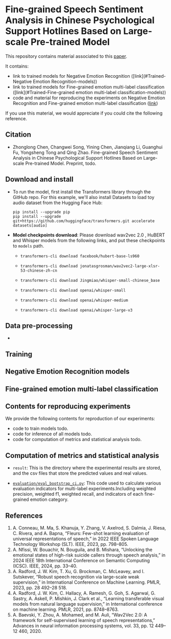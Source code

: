 # Fine-grained Speech Sentiment Analysis in Chinese Psychological Support Hotlines Based on Large-scale Pre-trained Model

This repository contains material associated to this [paper](#Citation).

It contains:

- link to trained models for Negative Emotion Recognition ([link](#Trained-Negative Emotion Recognition-models))
- link to trained models for Fine-grained emotion multi-label classification ([link](#Trained-Fine-grained emotion multi-label classification-models))
- code and material for reproducing the experiments on Negative Emotion Recognition and Fine-grained emotion multi-label classification ([link](#Contents-for-reproducing-MSD-BraTS-experiments))

If you use this material, we would appreciate if you could cite the following reference.

## Citation

* Zhonglong Chen, Changwei Song, Yining Chen, Jianqiang Li, Guanghui Fu, Yongsheng Tong and Qing Zhao. Fine-grained Speech Sentiment Analysis in Chinese Psychological Support Hotlines Based on Large-scale Pre-trained Model. Preprint, todo. 

## Download and install

* To run the model, first install the Transformers library through the GitHub repo. For this example, we'll also install Datasets to load toy audio dataset from the Hugging Face Hub:

  ```
  pip install --upgrade pip
  pip install --upgrade git+https://github.com/huggingface/transformers.git accelerate datasets[audio]
  ```

* **Model checkpoints download**:
  Please download wav2vec 2.0 , HuBERT and Whisper models from the following links, and put these checkpoints to `models` path.

  * ```
    transformers-cli download facebook/hubert-base-ls960
    ```

  * ```
    transformers-cli download jonatasgrosman/wav2vec2-large-xlsr-53-chinese-zh-cn
    ```

  * ```
    transformers-cli download Jingmiao/whisper-small-chinese_base
    ```

  * ```
    transformers-cli download openai/whisper-small
    ```

  * ```
    transformers-cli download openai/whisper-medium
    ```

  * ```
    transformers-cli download openai/whisper-large-v3
    ```

    

## Data pre-processing

* 

## Training



## Negative Emotion Recognition models





## Fine-grained emotion multi-label classification



## Contents for reproducing  experiments

We provide the following contents for reproduction of our experiments:

- code to train models todo.
- code for inference of all models todo.
- code for computation of metrics and statistical analysis todo.



## Computation of metrics and statistical analysis

* `result`: This is the directory where the experimental results are stored, and the csv files that store the predicted values and real values.

* [`evaluation/eval_bootstrap_ci.py`](<https://github.com/GuanghuiFU/medical_cv_foundation_eval/blob/main/evaluation/eval_boostrap_ci.py>): This code used to calculate various evaluation indicators for multi-label experiments.Including weighted precision, weighted f1, weighted recall, and indicators of each fine-grained emotion category.

  

## References

1. A. Conneau, M. Ma, S. Khanuja, Y. Zhang, V. Axelrod, S. Dalmia, J. Riesa, C. Rivera, and A. Bapna, “Fleurs: Few-shot learning evaluation of universal representations of speech,” in 2022 IEEE Spoken Language Technology Workshop (SLT). IEEE, 2023, pp. 798–805.
2. A. Nfissi, W. Bouachir, N. Bouguila, and B. Mishara, “Unlocking the emotional states of high-risk suicide callers through speech analysis,” in 2024 IEEE 18th International Conference on Semantic Computing (ICSC). IEEE, 2024, pp. 33–40.
3. A. Radford, J. W. Kim, T. Xu, G. Brockman, C. McLeavey, and I. Sutskever, “Robust speech recognition via large-scale weak supervision,” in International Conference on Machine Learning. PMLR, 2023, pp. 28 492–28 518.
4. A. Radford, J. W. Kim, C. Hallacy, A. Ramesh, G. Goh, S. Agarwal, G. Sastry, A. Askell, P. Mishkin, J. Clark et al., “Learning transferable visual models from natural language supervision,” in International
   conference on machine learning. PMLR, 2021, pp. 8748–8763.
5. A. Baevski, Y. Zhou, A. Mohamed, and M. Auli, “Wav2Vec 2.0: A framework for self-supervised learning of speech representations,” Advances in neural information processing systems, vol. 33, pp. 12 449–
   12 460, 2020.
